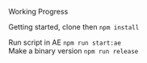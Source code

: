Working Progress

Getting started, clone then `npm install`

Run script in AE `npm run start:ae`\
Make a binary version `npm run release`
